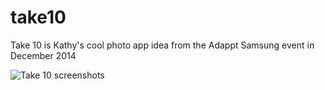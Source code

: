 take10
======

Take 10 is Kathy's cool photo app idea from the Adappt Samsung event in December 2014

![Take 10 screenshots](https://raw.githubusercontent.com/jkotchoff/take10/master/screenshots.jpg "Take 10 screenshots")
